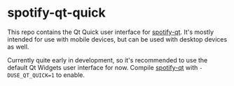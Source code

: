 # spotify-qt-quick
This repo contains the Qt Quick user interface for [spotify-qt](https://github.com/kraxarn/spotify-qt). 
It's mostly intended for use with mobile devices, but can be used with desktop devices as well.

Currently quite early in development, so it's recommended to use the default Qt Widgets user interface for now.
Compile [spotify-qt](https://github.com/kraxarn/spotify-qt) with `-DUSE_QT_QUICK=1` to enable.